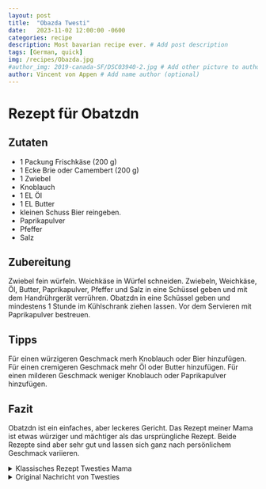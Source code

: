 ```yaml
---
layout: post
title:  "Obazda Twesti"
date:   2023-11-02 12:00:00 -0600
categories: recipe
description: Most bavarian recipe ever. # Add post description 
tags: [German, quick]
img: /recipes/Obazda.jpg
#author_img: 2019-canada-SF/DSC03940-2.jpg # Add other picture to author box
author: Vincent von Appen # Add name author (optional)
---
```


# Rezept für Obatzdn

## Zutaten

- 1 Packung Frischkäse (200 g)
- 1 Ecke Brie oder Camembert (200 g)
- 1 Zwiebel
- Knoblauch
- 1 EL Öl
- 1 EL Butter
- kleinen Schuss Bier reingeben.
- Paprikapulver
- Pfeffer
- Salz


## Zubereitung

Zwiebel fein würfeln.
Weichkäse in Würfel schneiden.
Zwiebeln, Weichkäse, Öl, Butter, Paprikapulver, Pfeffer und Salz in eine Schüssel geben und mit dem Handrührgerät verrühren.
Obatzdn in eine Schüssel geben und mindestens 1 Stunde im Kühlschrank ziehen lassen.
Vor dem Servieren mit Paprikapulver bestreuen.


## Tipps

Für einen würzigeren Geschmack merh Knoblauch oder Bier hinzufügen.
Für einen cremigeren Geschmack mehr Öl oder Butter hinzufügen.
Für einen milderen Geschmack weniger Knoblauch oder Paprikapulver hinzufügen.

## Fazit

Obatzdn ist ein einfaches, aber leckeres Gericht. Das Rezept meiner Mama ist etwas würziger und mächtiger als das ursprüngliche Rezept. Beide Rezepte sind aber sehr gut und lassen sich ganz nach persönlichem Geschmack variieren.


<details>
  <summary>Klassisches Rezept Twesties Mama</summary>
  
## Klassisches Rezept Twesties Mama

1 Packung Frischkäse (200 g)
1 Ecke Brie oder Camembert (200 g)
1 Zwiebel
1 EL Butter
Paprikapulver
Pfeffer
Salz


## Zubereitung

Zwiebel fein würfeln.
Weichkäse in Würfel schneiden.
Zwiebeln, Weichkäse, Butter, Paprikapulver, Pfeffer und Salz in eine Schüssel geben und mit dem Handrührgerät verrühren.
Unterschiede zum ursprünglichen Rezept

Butter statt Öl
Keiner Bier
Weniger Paprikapulver

</details>

<details>
  <summary>Original Nachricht von Twesties</summary>

- eine Packung Frischkäse 
- eine Ecke Brie oder Camenbert (ca 200 g)
- Zwiebeln
- ein kleiner Schuss Öl und ein bisschen Butter
- viel Paprikapulver
- Pfeffer Salz

1. Erst die Zwiebeln klein würfeln und den Weichkäse in Würfelchen schneiden.
2. Dann alles zusammen in eine Schüssel geben und mit dem Handrührgerät verrühren.
3. Fertig :D
4. 
Man kann auch a bissl Knoblauch oder z.b. n kleinen Schuss Bier reingeben.
Beim Bier muss man halt aufpassen, dass es dann nicht zu flüssig wird. Oder man versucht es wieder etwas dicker zu machen in dem man etwas Butter zugibt.
Butter und Öl sind im Prinzip auch optional aber mein Papa macht des immer mit rein und ich find des macht sich ganz gut.
Des Öl macht ihn irgendwie a bissl cremiger und a bissl Butter gibt dem Ganzen etwas mehr Geschmack find ich.
Beim Knoblauch muss man bissl vorsichtig sein, da der Obatzde ja noch a bissl ziehen muss bis er seinen vollen Geschmack entwickelt.
Frisch gemacht schmeckt er nach fast gar nix. Wenn dann rohe Zwiebeln und etwas Knoblauch drin sind kann für manche der Geschmack a bissl zu stark werden.
Beim Paprikapulver ist halt wichtig, dass man wirklich ziemlich viel nimmt. Da muss ma meist noch a bissl nachlegen.. einfach bis die Farbe vom Obatzdn passt.
Am Schluss wenn er dann fertig ist den Obatzdn dann halt noch mit Paprikapulver verzieren. Fast so a bissl wie ma des bei Tiramisu und Kakaopulver macht.
Man kann theoretisch auch noch Kümmel reingeben.

Das Klassische Rezept meiner Mama wäre im Prinzip fast gleich mit dem Unterschied, dass man nur Butter, Weichkäse, Zwiebeln und die Gewürze nimmt.
Der ist halt aber sehr viel mächtiger und immer scheiße zu streichen wenn er ausm Kühlschrank kommt

</details>
